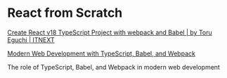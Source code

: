 # React from Scratch

[Create React v18 TypeScript Project with webpack and Babel | by Toru Eguchi | ITNEXT](https://itnext.io/create-react-typescript-project-with-webpack-and-babel-2431cac8cf5b)

[Modern Web Development with TypeScript, Babel, and Webpack](https://blog.bitsrc.io/modern-web-development-with-typescript-babel-and-webpack-36c5c58b36e)

The role of TypeScript, Babel, and Webpack in modern web development
